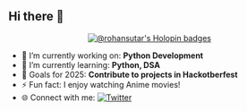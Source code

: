 ## Hi there 👋
<p align="center">
  <a href="https://holopin.io/@rohansutar">
    <img src="https://holopin.me/rohansutar" alt="@rohansutar's Holopin badges" />
  </a>
</p>

- 🔭 I’m currently working on: **Python Development**
- 🌱 I’m currently learning: **Python, DSA**
- 🎯 Goals for 2025: **Contribute to projects in Hackotberfest**
- ⚡ Fun fact: I enjoy watching Anime movies!
- 🌐 Connect with me:
  [![Twitter](https://img.shields.io/badge/Twitter-1DA1F2?style=for-the-badge&logo=twitter&logoColor=white)](https://twitter.com/rohansutar0804)

